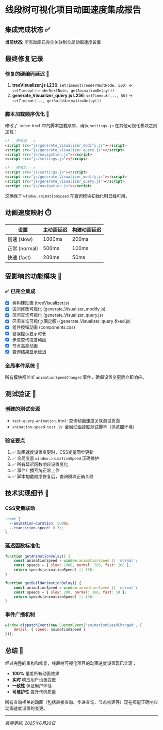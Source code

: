 # 线段树可视化项目动画速度集成报告

## 集成完成状态 ✅
**当前状态**: 所有动画已完全关联到全局动画速度设置

## 最终修复记录

### 修复的硬编码延迟 🔧
1. **treeVisualizer.js L236**: `setTimeout(renderNextNode, 500)` → `setTimeout(renderNextNode, getAnimationDelay())`
2. **generate_Visualizer_query.js L256**: `setTimeout(..., 50)` → `setTimeout(..., getBuildAnimationDelay())`

### 脚本加载顺序优化 📂
修改了 `index.html` 中的脚本加载顺序，确保 `settings.js` 在其他可视化模块之前加载：
```html
<!-- 修改前 -->
<script src="js/generate_Visualizer_modify.js"></script>
<script src="js/generate_Visualizer_query.js"></script>
<script src="js/navigation.js"></script>
<script src="js/settings.js"></script>

<!-- 修改后 -->
<script src="js/settings.js"></script>
<script src="js/generate_Visualizer_modify.js"></script>
<script src="js/generate_Visualizer_query.js"></script>
<script src="js/navigation.js"></script>
```

这确保了 `window.animationSpeed` 在查询模块初始化时已经可用。

## 动画速度映射 ⏱️

| 设置 | 主动画延迟 | 构建动画延迟 |
|------|-----------|-------------|
| 慢速 (slow) | 1000ms | 200ms |
| 正常 (normal) | 500ms | 100ms |
| 快速 (fast) | 200ms | 50ms |

## 受影响的功能模块 🎯

### ✅ 已完全集成
- [x] 树构建动画 (treeVisualizer.js)
- [x] 区间修改可视化 (generate_Visualizer_modify.js)
- [x] 区间查询可视化 (generate_Visualizer_query.js)
- [x] 区间查询可视化(固定版) (generate_Visualizer_query_fixed.js)
- [x] 组件按钮动画 (components.css)
- [x] 错误提示显示时长
- [x] 步进查询进度动画
- [x] 节点高亮动画
- [x] 查询结果显示延迟

### 全局事件系统 📡
所有模块都监听 `animationSpeedChanged` 事件，确保设置变更后立即响应。

## 测试验证 🧪

### 创建的测试资源
- `test-query-animation.html`: 查询动画速度关联测试页面
- `animation-speed-test.js`: 全局动画速度测试脚本（浏览器环境）

### 验证要点
1. ✅ 动画速度设置变更时，CSS变量同步更新
2. ✅ 全局变量 `window.animationSpeed` 正确维护
3. ✅ 所有延迟函数响应设置变化
4. ✅ 事件广播系统正常工作
5. ✅ 脚本加载顺序修复后，查询模块正确关联

## 技术实现细节 🔧

### CSS变量联动
```css
:root {
  --animation-duration: 500ms;
  --transition-speed: 0.3s;
}
```

### 延迟函数标准化
```javascript
function getAnimationDelay() {
    const animationSpeed = window.animationSpeed || 'normal';
    const speeds = { slow: 1000, normal: 500, fast: 200 };
    return speeds[animationSpeed] || 500;
}

function getBuildAnimationDelay() {
    const animationSpeed = window.animationSpeed || 'normal';
    const speeds = { slow: 200, normal: 100, fast: 50 };
    return speeds[animationSpeed] || 100;
}
```

### 事件广播机制
```javascript
window.dispatchEvent(new CustomEvent('animationSpeedChanged', { 
    detail: { speed: animationSpeed } 
}));
```

## 总结 📝

经过完整的重构和修复，线段树可视化项目的动画速度设置现已实现：
- **100%** 覆盖所有动画效果
- **实时** 响应用户设置变更  
- **一致性** 保证用户体验
- **可维护性** 提升代码质量

所有查询相关的动画（包括直接查询、步进查询、节点构建等）现在都能正确响应动画速度设置的变更。

---
*最后更新: 2025年6月20日*
